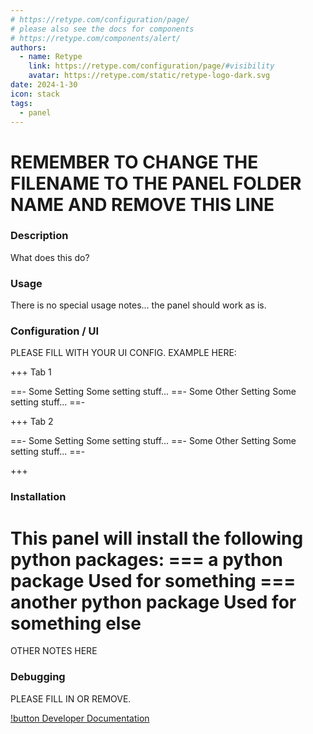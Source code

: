 ```yaml
---
# https://retype.com/configuration/page/
# please also see the docs for components 
# https://retype.com/components/alert/
authors: 
  - name: Retype
    link: https://retype.com/configuration/page/#visibility
    avatar: https://retype.com/static/retype-logo-dark.svg
date: 2024-1-30
icon: stack
tags:
  - panel
---
```


# REMEMBER TO CHANGE THE FILENAME TO THE PANEL FOLDER NAME AND REMOVE THIS LINE
### Description
What does this do?

### Usage
There is no special usage notes... the panel should work as is.

### Configuration / UI

PLEASE FILL WITH YOUR UI CONFIG. EXAMPLE HERE:

+++ Tab 1

==- Some Setting
Some setting stuff...
==- Some Other Setting
Some setting stuff...
==-

+++ Tab 2

==- Some Setting
Some setting stuff...
==- Some Other Setting
Some setting stuff...
==-

+++


### Installation
This panel will install the following python packages:
=== a python package
Used for something
=== another python package
Used for something else
===

OTHER NOTES HERE

### Debugging
PLEASE FILL IN OR REMOVE.

[!button Developer Documentation](Docs.md)